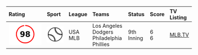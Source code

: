 | Rating                                                                                                                                 | Sport                                                                                                            | League     | Teams                                        | Status     | Score   | TV Listing                                                 |
|:---------------------------------------------------------------------------------------------------------------------------------------|:-----------------------------------------------------------------------------------------------------------------|:-----------|:---------------------------------------------|:-----------|:--------|:-----------------------------------------------------------|
| <img src="https://raw.githubusercontent.com/BlakeDuncan25/Donut-SVG-Ratings/bac4e4a278175106499642192132b1786a9aec38/98.svg" alt="98"> | <img src="https://raw.githubusercontent.com/BlakeDuncan25/Donut-SVG-Ratings/master/baseball.png" alt="Baseball"> | USA<br>MLB | Los Angeles Dodgers<br>Philadelphia Phillies | 9th Inning | 6<br>6  | <a href="https://www.mlb.com/live-stream-games">MLB.TV</a> |